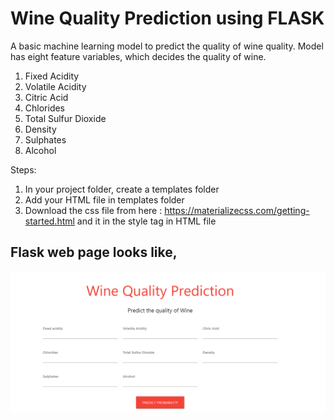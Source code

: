 # Wine Quality Prediction using FLASK
A basic machine learning model to predict the quality of wine quality. Model has eight feature variables, which decides the quality of wine.

1. Fixed Acidity
2. Volatile Acidity
3. Citric Acid
4. Chlorides
5. Total Sulfur Dioxide
6. Density
7. Sulphates
8. Alcohol

Steps:

1. In your project folder, create a templates folder
2. Add your HTML file in templates folder
3. Download the css file from here : https://materializecss.com/getting-started.html and it in the style tag in HTML file

## Flask web page looks like, 
![alt text](https://github.com/ajazturki10/deploying_model_using_FLASK/blob/main/Web%20Interface.PNG)
